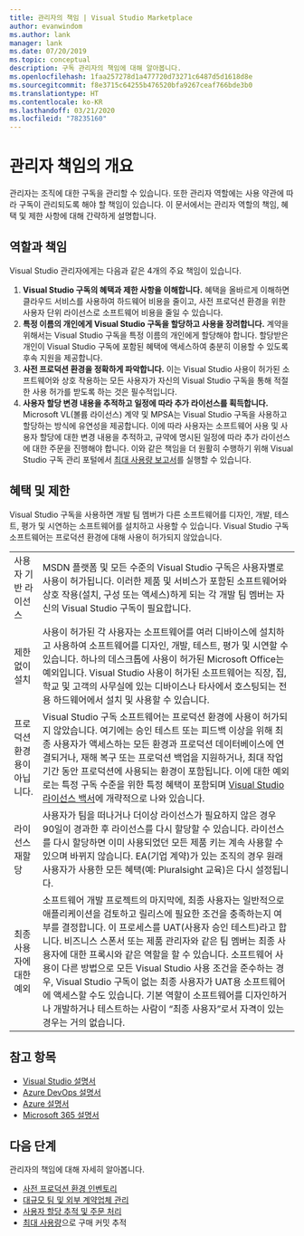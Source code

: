 ```yaml
---
title: 관리자의 책임 | Visual Studio Marketplace
author: evanwindom
ms.author: lank
manager: lank
ms.date: 07/20/2019
ms.topic: conceptual
description: 구독 관리자의 책임에 대해 알아봅니다.
ms.openlocfilehash: 1faa257278d1a477720d73271c6487d5d1618d8e
ms.sourcegitcommit: f8e3715c64255b476520bfa9267ceaf766bde3b0
ms.translationtype: HT
ms.contentlocale: ko-KR
ms.lasthandoff: 03/21/2020
ms.locfileid: "78235160"
---
```

# <a name="overview-of-administrator-responsibilities"></a>관리자 책임의 개요
관리자는 조직에 대한 구독을 관리할 수 있습니다.  또한 관리자 역할에는 사용 약관에 따라 구독이 관리되도록 해야 할 책임이 있습니다. 이 문서에서는 관리자 역할의 책임, 혜택 및 제한 사항에 대해 간략하게 설명합니다.

## <a name="roles--responsibilities"></a>역할과 책임
Visual Studio 관리자에게는 다음과 같은 4개의 주요 책임이 있습니다.

1. **Visual Studio 구독의 혜택과 제한 사항을 이해합니다.** 혜택을 올바르게 이해하면 클라우드 서비스를 사용하여 하드웨어 비용을 줄이고, 사전 프로덕션 환경을 위한 사용자 단위 라이선스로 소프트웨어 비용을 줄일 수 있습니다. 
2. **특정 이름의 개인에게 Visual Studio 구독을 할당하고 사용을 장려합니다.** 계약을 위해서는 Visual Studio 구독을 특정 이름의 개인에게 할당해야 합니다. 할당받은 개인이 Visual Studio 구독에 포함된 혜택에 액세스하여 충분히 이용할 수 있도록 후속 지원을 제공합니다.
3. **사전 프로덕션 환경을 정확하게 파악합니다.** 이는 Visual Studio 사용이 허가된 소프트웨어와 상호 작용하는 모든 사용자가 자신의 Visual Studio 구독을 통해 적절한 사용 허가를 받도록 하는 것은 필수적입니다. 
4. **사용자 할당 변경 내용을 추적하고 일정에 따라 추가 라이선스를 획득합니다.** Microsoft VL(볼륨 라이선스) 계약 및 MPSA는 Visual Studio 구독을 사용하고 할당하는 방식에 유연성을 제공합니다. 이에 따라 사용자는 소프트웨어 사용 및 사용자 할당에 대한 변경 내용을 추적하고, 규약에 명시된 일정에 따라 추가 라이선스에 대한 주문을 진행해야 합니다.  이와 같은 책임을 더 원활히 수행하기 위해 Visual Studio 구독 관리 포털에서 [최대 사용량 보고서](maximum-usage.md)를 실행할 수 있습니다. 

## <a name="benefits-and-limitations"></a>혜택 및 제한
Visual Studio 구독을 사용하면 개발 팀 멤버가 다른 소프트웨어를 디자인, 개발, 테스트, 평가 및 시연하는 소프트웨어를 설치하고 사용할 수 있습니다. Visual Studio 구독 소프트웨어는 프로덕션 환경에 대해 사용이 허가되지 않았습니다.

|                                          |                         |
|------------------------------------------|----------------------------------------------------------------------------------------------------------------------------------------------------------------------------------------------------------------------------------------------------------------------------------------------------------------------------------------------------------------------------------------------------------------------------------------------------------------------------------------------------------------------------------------------------------------------------------------------------------------------------|
| 사용자 기반 라이선스                     | MSDN 플랫폼 및 모든 수준의 Visual Studio 구독은 사용자별로 사용이 허가됩니다. 이러한 제품 및 서비스가 포함된 소프트웨어와 상호 작용(설치, 구성 또는 액세스)하게 되는 각 개발 팀 멤버는 자신의 Visual Studio 구독이 필요합니다.                                                                                                                                                                                                                                                                                                                                  |
| 제한 없이 설치                  | 사용이 허가된 각 사용자는 소프트웨어를 여러 디바이스에 설치하고 사용하여 소프트웨어를 디자인, 개발, 테스트, 평가 및 시연할 수 있습니다. 하나의 데스크톱에 사용이 허가된 Microsoft Office는 예외입니다. Visual Studio 사용이 허가된 소프트웨어는 직장, 집, 학교 및 고객의 사무실에 있는 디바이스나 타사에서 호스팅되는 전용 하드웨어에서 설치 및 사용할 수 있습니다.                                                                                                                                                                                                                                  |
| 프로덕션 환경용이 아닙니다. | Visual Studio 구독 소프트웨어는 프로덕션 환경에 사용이 허가되지 않았습니다. 여기에는 승인 테스트 또는 피드백 이상을 위해 최종 사용자가 액세스하는 모든 환경과 프로덕션 데이터베이스에 연결되거나, 재해 복구 또는 프로덕션 백업을 지원하거나, 최대 작업 기간 동안 프로덕션에 사용되는 환경이 포함됩니다. 이에 대한 예외로는 특정 구독 수준을 위한 특정 혜택이 포함되며 [Visual Studio 라이선스 백서](https://visualstudio.microsoft.com/wp-content/uploads/2019/06/Visual-Studio-Licensing-Whitepaper-May-2019.pdf)에 개략적으로 나와 있습니다.                                                                                            |
| 라이선스 재할당                     | 사용자가 팀을 떠나거나 더이상 라이선스가 필요하지 않은 경우 90일이 경과한 후 라이선스를 다시 할당할 수 있습니다. 라이선스를 다시 할당하면 이미 사용되었던 모든 제품 키는 계속 사용할 수 있으며 바뀌지 않습니다. EA(기업 계약)가 있는 조직의 경우 원래 사용자가 사용한 모든 혜택(예: Pluralsight 교육)은 다시 설정됩니다.                                                                                                                                                                                                                                                 |
| 최종 사용자에 대한 예외                  | 소프트웨어 개발 프로젝트의 마지막에, 최종 사용자는 일반적으로 애플리케이션을 검토하고 릴리스에 필요한 조건을 충족하는지 여부를 결정합니다. 이 프로세스를 UAT(사용자 승인 테스트)라고 합니다. 비즈니스 스폰서 또는 제품 관리자와 같은 팀 멤버는 최종 사용자에 대한 프록시와 같은 역할을 할 수 있습니다. 소프트웨어 사용이 다른 방법으로 모든 Visual Studio 사용 조건을 준수하는 경우, Visual Studio 구독이 없는 최종 사용자가 UAT용 소프트웨어에 액세스할 수도 있습니다. 기본 역할이 소프트웨어를 디자인하거나 개발하거나 테스트하는 사람이 “최종 사용자”로서 자격이 있는 경우는 거의 없습니다. |

## <a name="see-also"></a>참고 항목
- [Visual Studio 설명서](https://docs.microsoft.com/visualstudio/)
- [Azure DevOps 설명서](https://docs.microsoft.com/azure/devops/)
- [Azure 설명서](https://docs.microsoft.com/azure/)
- [Microsoft 365 설명서](https://docs.microsoft.com/microsoft-365/)

## <a name="next-steps"></a>다음 단계
관리자의 책임에 대해 자세히 알아봅니다.
- [사전 프로덕션 환경 인벤토리](admin-inventory.md)
- [대규모 팀 및 외부 계약업체 관리](manage-teams.md)
- [사용자 할당 추적 및 주문 처리](assignments-orders.md)
- [최대 사용량](maximum-usage.md)으로 구매 커밋 추적

